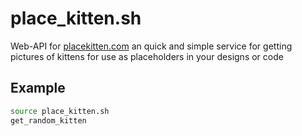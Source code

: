 # place_kitten.sh
Web-API for [placekitten.com](https://placekitten.com) an quick and simple service for getting pictures of kittens for use as placeholders in your designs or code

## Example
```bash
source place_kitten.sh
get_random_kitten
```
